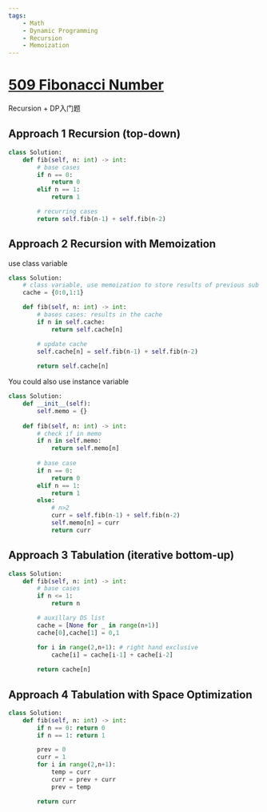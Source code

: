 ```yaml
---
tags:
    - Math
    - Dynamic Programming
    - Recursion
    - Memoization
---
```



# [509 Fibonacci Number](https://leetcode.com/problems/fibonacci-number/description/)

Recursion + DP入门题

## Approach 1 Recursion (top-down)

```python
class Solution:
    def fib(self, n: int) -> int:
        # base cases
        if n == 0:
            return 0
        elif n == 1:
            return 1

        # recurring cases
        return self.fib(n-1) + self.fib(n-2)
```

## Approach 2 Recursion with Memoization

use class variable

```python
class Solution:
    # class variable, use memoization to store results of previous sub problems
    cache = {0:0,1:1}

    def fib(self, n: int) -> int:
        # bases cases: results in the cache
        if n in self.cache:
            return self.cache[n]

        # update cache
        self.cache[n] = self.fib(n-1) + self.fib(n-2)
        
        return self.cache[n]
```

You could also use instance variable

```python
class Solution:
    def __init__(self):
        self.memo = {}
        
    def fib(self, n: int) -> int:
        # check if in memo
        if n in self.memo:
            return self.memo[n]
        
        # base case
        if n == 0:
            return 0
        elif n == 1:
            return 1
        else:
            # n>2
            curr = self.fib(n-1) + self.fib(n-2)
            self.memo[n] = curr
            return curr
```

## Approach 3 Tabulation (iterative bottom-up)

```python
class Solution:
    def fib(self, n: int) -> int:
        # base cases
        if n <= 1:
            return n

        # auxillary DS list 
        cache = [None for _ in range(n+1)]
        cache[0],cache[1] = 0,1

        for i in range(2,n+1): # right hand exclusive
            cache[i] = cache[i-1] + cache[i-2]
        
        return cache[n]
```


## Approach 4 Tabulation with Space Optimization

```python
class Solution:
    def fib(self, n: int) -> int:
        if n == 0: return 0
        if n == 1: return 1

        prev = 0
        curr = 1
        for i in range(2,n+1):
            temp = curr
            curr = prev + curr
            prev = temp

        return curr
```
